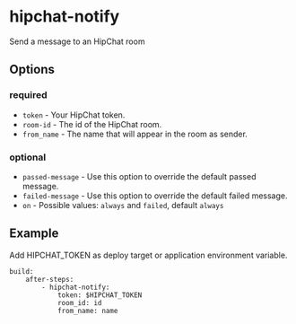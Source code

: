 # hipchat-notify

Send a message to an HipChat room

## Options

### required

* `token` - Your HipChat token.
* `room-id` - The id of the HipChat room.
* `from_name` - The name that will appear in the room as sender.

### optional

* `passed-message` - Use this option to override the default passed message.
* `failed-message` -  Use this option to override the default failed message.
* `on` - Possible values: `always` and `failed`, default `always`



Example
--------

Add HIPCHAT_TOKEN as deploy target or application environment variable.

```
build:
    after-steps:
        - hipchat-notify:
            token: $HIPCHAT_TOKEN
            room_id: id
            from_name: name

```
